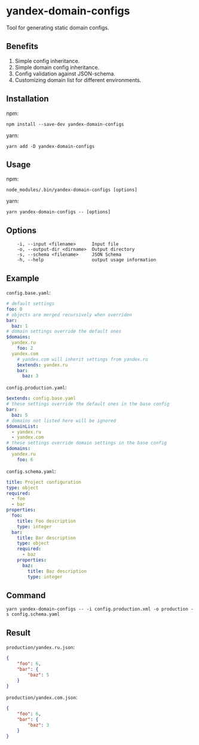 # yandex-domain-configs

Tool for generating static domain configs.

## Benefits

1. Simple config inheritance.
2. Simple domain config inheritance.
3. Config validation against JSON-schema.
4. Customizing domain list for different environments.

## Installation
npm:
```
npm install --save-dev yandex-domain-configs
```
yarn:
```
yarn add -D yandex-domain-configs
```

## Usage
npm:
```
node_modules/.bin/yandex-domain-configs [options]
```
yarn:
```
yarn yandex-domain-configs -- [options]
```


## Options

```
    -i, --input <filename>      Input file
    -o, --output-dir <dirname>  Output directory
    -s, --schema <filename>     JSON Schema
    -h, --help                  output usage information
```

## Example

`config.base.yaml`:
```yaml
# default settings
foo: 0
# objects are merged recursively when overriden
bar:
  baz: 1
# domain settings override the default ones
$domains:
  yandex.ru
    foo: 2
  yandex.com
    # yandex.com will inherit settings from yandex.ru
    $extends: yandex.ru
    bar:
      baz: 3
```

`config.production.yaml`:
```yaml
$extends: config.base.yaml
# these settings override the default ones in the base config
bar:
  baz: 5
# domains not listed here will be ignored
$domainList:
  - yandex.ru
  - yandex.com
# these settings override domain settings in the base config
$domains:
  yandex.ru
    foo: 6
```

`config.schema.yaml`:
```yaml
title: Project configuration
type: object
required:
  - foo
  - bar
properties:
  foo:
    title: Foo description
    type: integer
  bar:
    title: Bar description
    type: object
    required:
      - baz
    properties:
      baz:
        title: Baz description
        type: integer
```

## Command
```
yarn yandex-domain-configs -- -i config.production.xml -o production -s config.schema.yaml
```

## Result
`production/yandex.ru.json`:
```json
{
    "foo": 6,
    "bar": {
        "baz": 5
    }
}
```

`production/yandex.com.json`:
```json
{
    "foo": 6,
    "bar": {
        "baz": 3
    }
}
```
